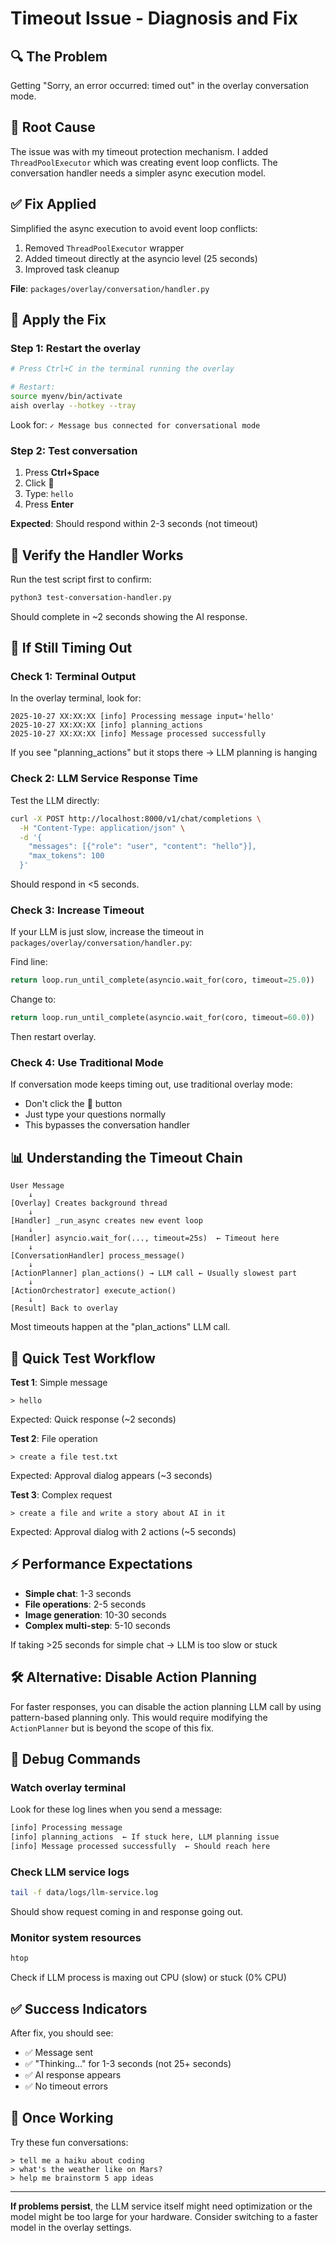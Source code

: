 # Timeout Issue - Diagnosis and Fix

## 🔍 The Problem

Getting "Sorry, an error occurred: timed out" in the overlay conversation mode.

## 🐛 Root Cause

The issue was with my timeout protection mechanism. I added `ThreadPoolExecutor` which was creating event loop conflicts. The conversation handler needs a simpler async execution model.

## ✅ Fix Applied

Simplified the async execution to avoid event loop conflicts:
1. Removed `ThreadPoolExecutor` wrapper
2. Added timeout directly at the asyncio level (25 seconds)
3. Improved task cleanup

**File**: `packages/overlay/conversation/handler.py`

## 🚀 Apply the Fix

### Step 1: Restart the overlay

```bash
# Press Ctrl+C in the terminal running the overlay

# Restart:
source myenv/bin/activate
aish overlay --hotkey --tray
```

Look for: `✓ Message bus connected for conversational mode`

### Step 2: Test conversation

1. Press **Ctrl+Space**
2. Click **💬**  
3. Type: `hello`
4. Press **Enter**

**Expected**: Should respond within 2-3 seconds (not timeout)

## 🧪 Verify the Handler Works

Run the test script first to confirm:
```bash
python3 test-conversation-handler.py
```

Should complete in ~2 seconds showing the AI response.

## 🔧 If Still Timing Out

### Check 1: Terminal Output
In the overlay terminal, look for:
```
2025-10-27 XX:XX:XX [info] Processing message input='hello'
2025-10-27 XX:XX:XX [info] planning_actions
2025-10-27 XX:XX:XX [info] Message processed successfully
```

If you see "planning_actions" but it stops there → LLM planning is hanging

### Check 2: LLM Service Response Time
Test the LLM directly:
```bash
curl -X POST http://localhost:8000/v1/chat/completions \
  -H "Content-Type: application/json" \
  -d '{
    "messages": [{"role": "user", "content": "hello"}],
    "max_tokens": 100
  }'
```

Should respond in <5 seconds.

### Check 3: Increase Timeout
If your LLM is just slow, increase the timeout in `packages/overlay/conversation/handler.py`:

Find line:
```python
return loop.run_until_complete(asyncio.wait_for(coro, timeout=25.0))
```

Change to:
```python
return loop.run_until_complete(asyncio.wait_for(coro, timeout=60.0))
```

Then restart overlay.

### Check 4: Use Traditional Mode
If conversation mode keeps timing out, use traditional overlay mode:
- Don't click the 💬 button
- Just type your questions normally
- This bypasses the conversation handler

## 📊 Understanding the Timeout Chain

```
User Message
    ↓
[Overlay] Creates background thread
    ↓
[Handler] _run_async creates new event loop
    ↓
[Handler] asyncio.wait_for(..., timeout=25s)  ← Timeout here
    ↓
[ConversationHandler] process_message()
    ↓
[ActionPlanner] plan_actions() → LLM call ← Usually slowest part
    ↓
[ActionOrchestrator] execute_action()
    ↓
[Result] Back to overlay
```

Most timeouts happen at the "plan_actions" LLM call.

## 🎯 Quick Test Workflow

**Test 1**: Simple message
```
> hello
```
Expected: Quick response (~2 seconds)

**Test 2**: File operation
```
> create a file test.txt
```
Expected: Approval dialog appears (~3 seconds)

**Test 3**: Complex request
```
> create a file and write a story about AI in it
```
Expected: Approval dialog with 2 actions (~5 seconds)

## ⚡ Performance Expectations

- **Simple chat**: 1-3 seconds
- **File operations**: 2-5 seconds  
- **Image generation**: 10-30 seconds
- **Complex multi-step**: 5-10 seconds

If taking >25 seconds for simple chat → LLM is too slow or stuck

## 🛠️ Alternative: Disable Action Planning

For faster responses, you can disable the action planning LLM call by using pattern-based planning only. This would require modifying the `ActionPlanner` but is beyond the scope of this fix.

## 📝 Debug Commands

### Watch overlay terminal
Look for these log lines when you send a message:
```bash
[info] Processing message
[info] planning_actions  ← If stuck here, LLM planning issue
[info] Message processed successfully  ← Should reach here
```

### Check LLM service logs
```bash
tail -f data/logs/llm-service.log
```
Should show request coming in and response going out.

### Monitor system resources
```bash
htop
```
Check if LLM process is maxing out CPU (slow) or stuck (0% CPU)

## ✅ Success Indicators

After fix, you should see:
- ✅ Message sent
- ✅ "Thinking..." for 1-3 seconds (not 25+ seconds)
- ✅ AI response appears
- ✅ No timeout errors

## 🎉 Once Working

Try these fun conversations:
```
> tell me a haiku about coding
> what's the weather like on Mars?
> help me brainstorm 5 app ideas
```

---

**If problems persist**, the LLM service itself might need optimization or the model might be too large for your hardware. Consider switching to a faster model in the overlay settings.

